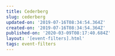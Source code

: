 ```yaml
---
title: Cederberg
slug: cederberg
updated-on: '2019-07-16T08:34:54.364Z'
created-on: '2019-07-16T08:34:54.364Z'
published-on: '2020-03-09T08:17:40.684Z'
layout: '[event-filters].html'
tags: event-filters
---
```



